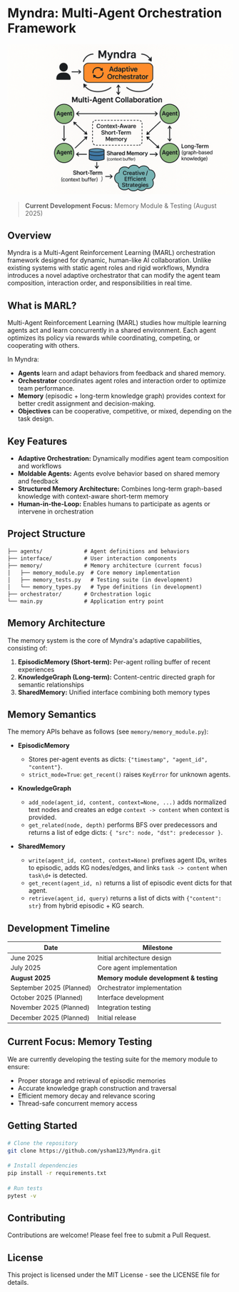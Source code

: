 # Myndra: Multi-Agent Orchestration Framework

![Myndra Overview](image.png)

> **Current Development Focus:** Memory Module & Testing (August 2025)

## Overview

Myndra is a Multi-Agent Reinforcement Learning (MARL) orchestration framework designed for dynamic, human-like AI collaboration. Unlike existing systems with static agent roles and rigid workflows, Myndra introduces a novel adaptive orchestrator that can modify the agent team composition, interaction order, and responsibilities in real time.

## What is MARL?

Multi-Agent Reinforcement Learning (MARL) studies how multiple learning agents act and learn concurrently in a shared environment. Each agent optimizes its policy via rewards while coordinating, competing, or cooperating with others.

In Myndra:
- **Agents** learn and adapt behaviors from feedback and shared memory.
- **Orchestrator** coordinates agent roles and interaction order to optimize team performance.
- **Memory** (episodic + long-term knowledge graph) provides context for better credit assignment and decision-making.
- **Objectives** can be cooperative, competitive, or mixed, depending on the task design.

## Key Features

- **Adaptive Orchestration:** Dynamically modifies agent team composition and workflows
- **Moldable Agents:** Agents evolve behavior based on shared memory and feedback
- **Structured Memory Architecture:** Combines long-term graph-based knowledge with context-aware short-term memory
- **Human-in-the-Loop:** Enables humans to participate as agents or intervene in orchestration

## Project Structure

```
├── agents/             # Agent definitions and behaviors
├── interface/          # User interaction components
├── memory/             # Memory architecture (current focus)
│   ├── memory_module.py  # Core memory implementation
│   ├── memory_tests.py   # Testing suite (in development)
│   └── memory_types.py   # Type definitions (in development)
├── orchestrator/       # Orchestration logic
└── main.py             # Application entry point
```

## Memory Architecture

The memory system is the core of Myndra's adaptive capabilities, consisting of:

1. **EpisodicMemory (Short-term):** Per-agent rolling buffer of recent experiences
2. **KnowledgeGraph (Long-term):** Content-centric directed graph for semantic relationships
3. **SharedMemory:** Unified interface combining both memory types

## Memory Semantics

The memory APIs behave as follows (see `memory/memory_module.py`):

- **EpisodicMemory**
  - Stores per-agent events as dicts: `{"timestamp", "agent_id", "content"}`.
  - `strict_mode=True`: `get_recent()` raises `KeyError` for unknown agents.

- **KnowledgeGraph**
  - `add_node(agent_id, content, context=None, ...)` adds normalized text nodes and creates an edge `context -> content` when context is provided.
  - `get_related(node, depth)` performs BFS over predecessors and returns a list of edge dicts: `{ "src": node, "dst": predecessor }`.

- **SharedMemory**
  - `write(agent_id, content, context=None)` prefixes agent IDs, writes to episodic, adds KG nodes/edges, and links `task -> content` when `task\d+` is detected.
  - `get_recent(agent_id, n)` returns a list of episodic event dicts for that agent.
  - `retrieve(agent_id, query)` returns a list of dicts with `{"content": str}` from hybrid episodic + KG search.

## Development Timeline

| Date | Milestone |
|------|----------|
| June 2025 | Initial architecture design |
| July 2025 | Core agent implementation |
| **August 2025** | **Memory module development & testing** |
| September 2025 (Planned) | Orchestrator implementation |
| October 2025 (Planned) | Interface development |
| November 2025 (Planned) | Integration testing |
| December 2025 (Planned) | Initial release |

## Current Focus: Memory Testing

We are currently developing the testing suite for the memory module to ensure:

- Proper storage and retrieval of episodic memories
- Accurate knowledge graph construction and traversal
- Efficient memory decay and relevance scoring
- Thread-safe concurrent memory access

## Getting Started

```bash
# Clone the repository
git clone https://github.com/ysham123/Myndra.git

# Install dependencies
pip install -r requirements.txt

# Run tests
pytest -v
```

## Contributing

Contributions are welcome! Please feel free to submit a Pull Request.

## License

This project is licensed under the MIT License - see the LICENSE file for details.
